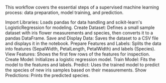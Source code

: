 This workflow covers the essential steps of a supervised machine learning process: data preparation, model training, and prediction.


Import Libraries: Loads pandas for data handling and scikit-learn's LogisticRegression for modeling.
Create Dataset: Defines a small sample dataset with iris flower measurements and species, then converts it to a pandas DataFrame.
Save and Display Data: Saves the dataset to a CSV file and displays it in the notebook.
Prepare Features and Labels: Splits the data into features (SepalWidth, PetalLength, PetalWidth) and labels (Species).
View Features: Shows the first few rows of the features for inspection.
Create Model: Initializes a logistic regression model.
Train Model: Fits the model to the features and labels.
Predict: Uses the trained model to predict the species of new iris samples based on their measurements.
Show Predictions: Prints the predicted species.

